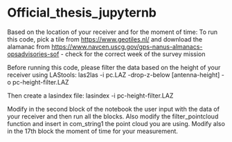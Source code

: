 # Official_thesis_jupyternb
Based on the location of your receiver and for the moment of time:
To run this code, pick a tile from https://www.geotiles.nl/ and download the alamanac from https://www.navcen.uscg.gov/gps-nanus-almanacs-opsadvisories-sof - check for the correct week of the survey mission

Before running this code, please filter the data based on the height of your receiver using LAStools:
las2las -i pc.LAZ -drop-z-below [antenna-height] -o pc-height-filter.LAZ

Then create a lasindex file:
lasindex -i pc-height-filter.LAZ

Modify in the second block of the notebook the user input with the data of your receiver and then run all the blocks. Also modify the filter_pointcloud function and insert in com_string1 the point cloud you are using. Modify also in the 17th block the moment of time for your measurement.
